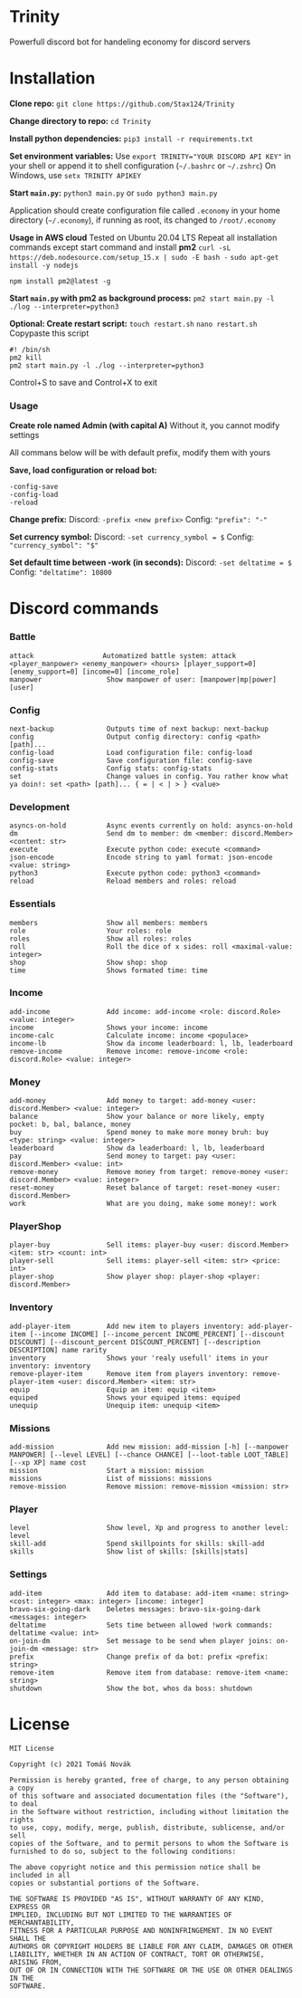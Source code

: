 # Trinity 
Powerfull discord bot for handeling economy for discord servers

# Installation

**Clone repo:**
```git clone https://github.com/Stax124/Trinity```

**Change directory to repo:**
```cd Trinity```

**Install python dependencies:**
```pip3 install -r requirements.txt```

**Set environment variables:**
Use ```export TRINITY="YOUR DISCORD API KEY"``` in your shell or append it to shell configuration (```~/.bashrc``` or ```~/.zshrc```)
On Windows, use ```setx TRINITY APIKEY```

**Start ```main.py```:**
```python3 main.py``` or ```sudo python3 main.py```

Application should create configuration file called ```.economy``` in your home directory (```~/.economy```), if running as root, its changed to ```/root/.economy```

**Usage in AWS cloud**
Tested on Ubuntu 20.04 LTS
Repeat all installation commands except start command and install **pm2**
```curl -sL https://deb.nodesource.com/setup_15.x | sudo -E bash -```
```sudo apt-get install -y nodejs```

```npm install pm2@latest -g```

**Start ```main.py``` with pm2 as background process:**
```pm2 start main.py -l ./log --interpreter=python3```

**Optional: Create restart script:**
```touch restart.sh```
```nano restart.sh```
Copypaste this script
```
#! /bin/sh
pm2 kill
pm2 start main.py -l ./log --interpreter=python3
```
Control+S to save and Control+X to exit

<h3>Usage</h3>

**Create role named Admin (with capital A)**
Without it, you cannot modify settings

All commans below will be with default prefix, modify them with yours

**Save, load configuration or reload bot:**
```
-config-save
-config-load
-reload
```

**Change prefix:**
Discord: ```-prefix <new prefix>```
Config: ```"prefix": "-"```

**Set currency symbol:**
Discord: ```-set currency_symbol = $```
Config: ```"currency_symbol": "$"```

**Set default time between -work (in seconds):**
Discord: ```-set deltatime = $```
Config: ```"deltatime": 10800```

# Discord commands

<h3>Battle</h3>

```
attack                 Automatized battle system: attack <player_manpower> <enemy_manpower> <hours> [player_support=0] [enemy_support=0] [income=0] [income_role]
manpower                Show manpower of user: [manpower|mp|power] [user]
```

<h3>Config</h3>

```
next-backup             Outputs time of next backup: next-backup
config                  Output config directory: config <path> [path]...
config-load             Load configuration file: config-load
config-save             Save configuration file: config-save
config-stats            Config stats: config-stats
set                     Change values in config. You rather know what ya doin!: set <path> [path]... { = | < | > } <value>
```

<h3>Development</h3>

```
asyncs-on-hold          Async events currently on hold: asyncs-on-hold
dm                      Send dm to member: dm <member: discord.Member> <content: str>
execute                 Execute python code: execute <command>
json-encode             Encode string to yaml format: json-encode <value: string>
python3                 Execute python code: python3 <command>
reload                  Reload members and roles: reload
```

<h3>Essentials</h3>

```
members                 Show all members: members
role                    Your roles: role
roles                   Show all roles: roles
roll                    Roll the dice of x sides: roll <maximal-value: integer>
shop                    Show shop: shop
time                    Shows formated time: time
```

<h3>Income</h3>

```
add-income              Add income: add-income <role: discord.Role> <value: integer>
income                  Shows your income: income
income-calc             Calculate income: income <populace>
income-lb               Show da income leaderboard: l, lb, leaderboard
remove-income           Remove income: remove-income <role: discord.Role> <value: integer>
```

<h3>Money</h3>

```
add-money               Add money to target: add-money <user: discord.Member> <value: integer>
balance                 Show your balance or more likely, empty pocket: b, bal, balance, money
buy                     Spend money to make more money bruh: buy <type: string> <value: integer>
leaderboard             Show da leaderboard: l, lb, leaderboard
pay                     Send money to target: pay <user: discord.Member> <value: int>
remove-money            Remove money from target: remove-money <user: discord.Member> <value: integer>
reset-money             Reset balance of target: reset-money <user: discord.Member>
work                    What are you doing, make some money!: work
```

<h3>PlayerShop</h3>

```
player-buy              Sell items: player-buy <user: discord.Member> <item: str> <count: int>
player-sell             Sell items: player-sell <item: str> <price: int>
player-shop             Show player shop: player-shop <player: discord.Member>
```

<h3>Inventory</h3>

```
add-player-item         Add new item to players inventory: add-player-item [--income INCOME] [--income_percent INCOME_PERCENT] [--discount DISCOUNT] [--discount_percent DISCOUNT_PERCENT] [--description DESCRIPTION] name rarity
inventory               Shows your 'realy usefull' items in your inventory: inventory
remove-player-item      Remove item from players inventory: remove-player-item <user: discord.Member> <item: str>
equip                   Equip an item: equip <item>
equiped                 Shows your equiped items: equiped
unequip                 Unequip item: unequip <item>
```

<h3>Missions</h3>

```
add-mission             Add new mission: add-mission [-h] [--manpower MANPOWER] [--level LEVEL] [--chance CHANCE] [--loot-table LOOT_TABLE] [--xp XP] name cost
mission                 Start a mission: mission
missions                List of missions: missions
remove-mission          Remove mission: remove-mission <mission: str>
```

<h3>Player</h3>

```
level                   Show level, Xp and progress to another level: level
skill-add               Spend skillpoints for skills: skill-add
skills                  Show list of skills: [skills|stats]
```

<h3>Settings</h3>

```
add-item                Add item to database: add-item <name: string> <cost: integer> <max: integer> [income: integer]
bravo-six-going-dark    Deletes messages: bravo-six-going-dark <messages: integer>
deltatime               Sets time between allowed !work commands: deltatime <value: int>
on-join-dm              Set message to be send when player joins: on-join-dm <message: str>
prefix                  Change prefix of da bot: prefix <prefix: string>
remove-item             Remove item from database: remove-item <name: string>
shutdown                Show the bot, whos da boss: shutdown
```

# License

```
MIT License

Copyright (c) 2021 Tomáš Novák

Permission is hereby granted, free of charge, to any person obtaining a copy
of this software and associated documentation files (the "Software"), to deal
in the Software without restriction, including without limitation the rights
to use, copy, modify, merge, publish, distribute, sublicense, and/or sell
copies of the Software, and to permit persons to whom the Software is
furnished to do so, subject to the following conditions:

The above copyright notice and this permission notice shall be included in all
copies or substantial portions of the Software.

THE SOFTWARE IS PROVIDED "AS IS", WITHOUT WARRANTY OF ANY KIND, EXPRESS OR
IMPLIED, INCLUDING BUT NOT LIMITED TO THE WARRANTIES OF MERCHANTABILITY,
FITNESS FOR A PARTICULAR PURPOSE AND NONINFRINGEMENT. IN NO EVENT SHALL THE
AUTHORS OR COPYRIGHT HOLDERS BE LIABLE FOR ANY CLAIM, DAMAGES OR OTHER
LIABILITY, WHETHER IN AN ACTION OF CONTRACT, TORT OR OTHERWISE, ARISING FROM,
OUT OF OR IN CONNECTION WITH THE SOFTWARE OR THE USE OR OTHER DEALINGS IN THE
SOFTWARE.
```

